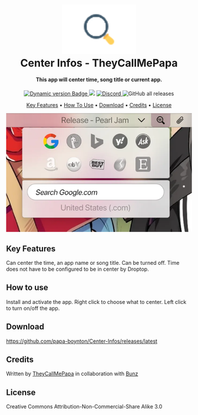 <h1 align="center">
  <br>
  <a href="#"><img src="images/Logo.png" alt="Logo" width="200"></a>
  <br>
  Center Infos - TheyCallMePapa
  <br>
</h1>

<h4 align="center">This app will center time, song title or current app.</h4>

<p align="center">
  <a href="https://droptopfour.com/community-apps">
    <img alt="Dynamic version Badge" src="https://img.shields.io/badge/dynamic/json?url=https%3A%2F%2Fraw.githubusercontent.com%2FDroptop-Four%2FGlobalData%2Fmain%2Fdata%2Fcommunity_apps%2Fcommunity_apps.json&query=%24.apps%5B%3F(%40.app.name%20%3D%3D%20'Your%20App%20Name')%5D.app.version&prefix=v&label=Version&color=43ff64">
  </a>
  <a href="https://droptopfour.com"><img src="https://img.shields.io/badge/Droptop%20Four%20Website-43ff64"></a>
  <a href="https://droptopfour.com/discord">
      <img alt="Discord" src="https://img.shields.io/discord/800124057923485728">
  </a>
  <img alt="GitHub all releases" src="https://img.shields.io/github/downloads/:user/:repo/total">
</p>

<p align="center">
  <a href="#key-features">Key Features</a> •
  <a href="#how-to-use">How To Use</a> •
  <a href="#download">Download</a> •
  <a href="#credits">Credits</a> •
  <a href="#license">License</a>
</p>

![screenshot](images/Screenshot.png)

## Key Features
Can center the time, an app name or song title.  Can be turned off.  Time does not have to be configured to be in center by Droptop.

## How to use
Install and activate the app.  Right click to choose what to center.  Left click to turn on/off the app.

## Download
https://github.com/papa-boynton/Center-Infos/releases/latest

## Credits
Written by [TheyCallMePapa](https://github.com/papa-boynton) in collaboration with [Bunz](https://github.com/66Bunz)

## License
Creative Commons Attribution-Non-Commercial-Share Alike 3.0
